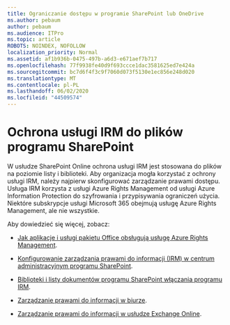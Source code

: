 ```yaml
---
title: Ograniczanie dostępu w programie SharePoint lub OneDrive
ms.author: pebaum
author: pebaum
ms.audience: ITPro
ms.topic: article
ROBOTS: NOINDEX, NOFOLLOW
localization_priority: Normal
ms.assetid: af1b936b-0475-497b-a6d3-e671aef7b717
ms.openlocfilehash: 77f9938fe40d9f693ccce1dac3581625ed7e424a
ms.sourcegitcommit: bc7d6f4f3c9f7060d073f5130e1ec856e248d020
ms.translationtype: MT
ms.contentlocale: pl-PL
ms.lasthandoff: 06/02/2020
ms.locfileid: "44509574"
---
```

# <a name="irm-protection-to-sharepoint-files"></a>Ochrona usługi IRM do plików programu SharePoint


W usłudze SharePoint Online ochrona usługi IRM jest stosowana do plików na poziomie listy i biblioteki. Aby organizacja mogła korzystać z ochrony usługi IRM, należy najpierw skonfigurować zarządzanie prawami dostępu. Usługa IRM korzysta z usługi Azure Rights Management od usługi Azure Information Protection do szyfrowania i przypisywania ograniczeń użycia. Niektóre subskrypcje usługi Microsoft 365 obejmują usługę Azure Rights Management, ale nie wszystkie. 

Aby dowiedzieć się więcej, zobacz:

- [Jak aplikacje i usługi pakietu Office obsługują usługę Azure Rights Management](https://docs.microsoft.com/azure/information-protection/understand-explore/office-apps-services-support).

- [Konfigurowanie zarządzania prawami do informacji (IRM) w centrum administracyjnym programu SharePoint](https://docs.microsoft.com/microsoft-365/compliance/set-up-irm-in-sp-admin-center).

- [Biblioteki i listy dokumentów programu SharePoint włączania programu IRM](https://docs.microsoft.com/microsoft-365/compliance/set-up-irm-in-sp-admin-center#irm-enable-sharepoint-document-libraries-and-lists).

- [Zarządzanie prawami do informacji w biurze](https://support.office.com/Article/Information-Rights-Management-in-Office-c7a70797-6b1e-493f-acf7-92a39b85e30c).

- [Zarządzanie prawami do informacji w usłudze Exchange Online](https://docs.microsoft.com/microsoft-365/compliance/information-rights-management-in-exchange-online).


